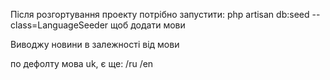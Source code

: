 Після розгортування проекту потрібно запустити:
php artisan db:seed --class=LanguageSeeder
щоб додати мови

Виводжу новини в залежності від мови

по дефолту мова uk, є ще:
/ru
/en
